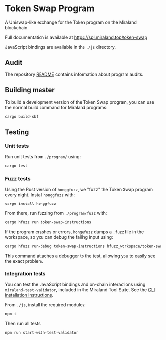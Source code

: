 # Token Swap Program

A Uniswap-like exchange for the Token program on the Miraland blockchain.

Full documentation is available at https://spl.miraland.top/token-swap

JavaScript bindings are available in the `./js` directory.

## Audit

The repository [README](https://github.com/miraland-labs/solarti-program-library#audits)
contains information about program audits.

## Building master

To build a development version of the Token Swap program, you can use the normal
build command for Miraland programs:

```sh
cargo build-sbf
```

## Testing

### Unit tests

Run unit tests from `./program/` using:

```sh
cargo test
```

### Fuzz tests

Using the Rust version of `honggfuzz`, we "fuzz" the Token Swap program every night.
Install `honggfuzz` with:

```sh
cargo install honggfuzz
```

From there, run fuzzing from `./program/fuzz` with:

```sh
cargo hfuzz run token-swap-instructions
```

If the program crashes or errors, `honggfuzz` dumps a `.fuzz` file in the workspace,
so you can debug the failing input using:

```sh
cargo hfuzz run-debug token-swap-instructions hfuzz_workspace/token-swap-instructions/*fuzz
```

This command attaches a debugger to the test, allowing you to easily see the
exact problem.

### Integration tests

You can test the JavaScript bindings and on-chain interactions using
`miraland-test-validator`, included in the Miraland Tool Suite.  See the
[CLI installation instructions](https://docs.miraland.top/cli/install-miraland-cli-tools).

From `./js`, install the required modules:

```sh
npm i
```

Then run all tests:

```sh
npm run start-with-test-validator
```
